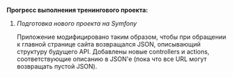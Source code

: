 **Прогресс выполнения тренингового проекта:**

1.  *Подготовка нового проекта на Symfony*
    
    Приложение модифицировано таким образом, чтобы при обращении к главной странице сайта возвращался JSON, описывающий структуру будущего API.
    Добавлены новые controllers и actions, соответствующие описанию в JSON'е (пока что все URL могут возвращать пустой JSON).
